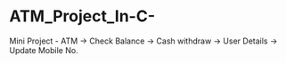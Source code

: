 # ATM_Project_In-C-
 Mini Project - ATM
   -> Check Balance
   -> Cash withdraw
   -> User Details
   -> Update Mobile No.
